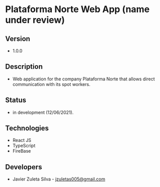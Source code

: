 # Plataforma Norte Web App (name under review)

## Version
- 1.0.0

## Description 
- Web application for the company Plataforma Norte that allows direct communication with its spot workers.

## Status
- in development (12/06/2021).

## Technologies
- React JS
- TypeScript
- FireBase

## Developers
- Javier Zuleta Silva - jzuletas005@gmail.com
